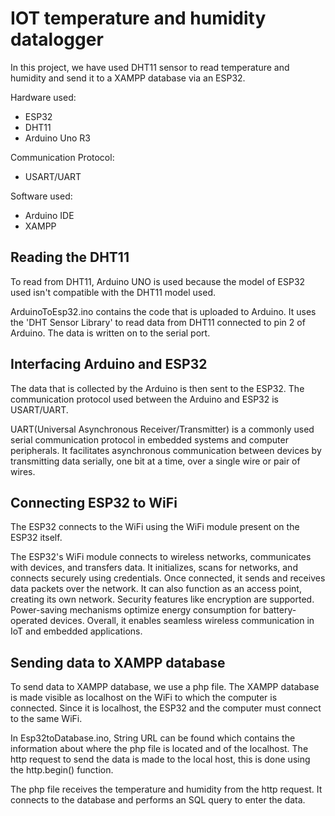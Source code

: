 # IOT temperature and humidity datalogger 

In this project, we have used DHT11 sensor to read temperature and humidity and send it to a XAMPP database via an ESP32.

Hardware used:
- ESP32
- DHT11
- Arduino Uno R3

Communication Protocol:
- USART/UART

Software used:
- Arduino IDE
- XAMPP

## Reading the DHT11
To read from DHT11, Arduino UNO is used because the model of ESP32 used isn't compatible with the DHT11 model used.

ArduinoToEsp32.ino contains the code that is uploaded to Arduino. It uses the 'DHT Sensor Library' to read data from DHT11 connected to pin 2 of Arduino. The data is written on to the serial port.

## Interfacing Arduino and ESP32
The data that is collected by the Arduino is then sent to the ESP32. The communication protocol used between the Arduino and ESP32 is USART/UART.

UART(Universal Asynchronous Receiver/Transmitter) is a commonly used serial communication protocol in embedded systems and computer peripherals. It facilitates asynchronous communication between devices by transmitting data serially, one bit at a time, over a single wire or pair of wires.

## Connecting ESP32 to WiFi
The ESP32 connects to the WiFi using the WiFi module present on the ESP32 itself.

The ESP32's WiFi module connects to wireless networks, communicates with devices, and transfers data. It initializes, scans for networks, and connects securely using credentials. Once connected, it sends and receives data packets over the network. It can also function as an access point, creating its own network. Security features like encryption are supported. Power-saving mechanisms optimize energy consumption for battery-operated devices. Overall, it enables seamless wireless communication in IoT and embedded applications.

## Sending data to XAMPP database
To send data to XAMPP database, we use a php file. The XAMPP database is made visible as localhost on the WiFi to which the computer is connected. Since it is localhost, the ESP32 and the computer must connect to the same WiFi.

In Esp32toDatabase.ino, String URL can be found which contains the information about where the php file is located and of the localhost. The http request to send the data is made to the local host, this is done using the http.begin() function.

The php file receives the temperature and humidity from the http request. It connects to the database and performs an SQL query to enter the data. 
